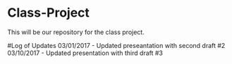 # Class-Project
This will be our repository for the class project.


#Log of Updates
03/01/2017 - Updated preseantation with second draft #2
03/10/2017 - Updated presentation with third draft #3
